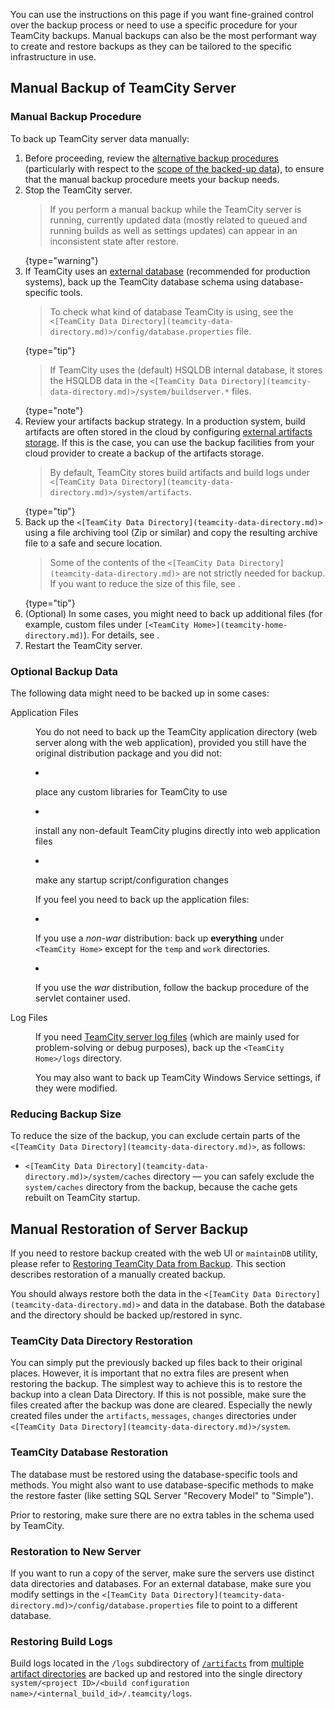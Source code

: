 [//]: # (title: Manual Backup and Restore)
[//]: # (auxiliary-id: Manual Backup and Restore)

You can use the instructions on this page if you want fine-grained control over the backup process or need to use a specific procedure for your TeamCity backups. Manual backups can also be the most performant way to create and restore backups as they can be tailored to the specific infrastructure in use.

<anchor name="Server+Manual+Backup"/>

## Manual Backup of TeamCity Server

### Manual Backup Procedure

To back up TeamCity server data manually:

1. Before proceeding, review the [alternative backup procedures](teamcity-data-backup.md#Backup+Alternatives) (particularly with respect to the [scope of the backed-up data](teamcity-data-backup.md#What+Data+is+Backed+Up)), to ensure that the manual backup procedure meets your backup needs.
2. Stop the TeamCity server.
   > If you perform a manual backup while the TeamCity server is running, currently updated data (mostly related to queued and running builds as well as settings updates) can appear in an inconsistent state after restore.
   >
   {type="warning"}
3. If TeamCity uses an [external database](set-up-external-database.md) (recommended for production systems), back up the TeamCity database schema using database-specific tools.
   > To check what kind of database TeamCity is using, see the `<[TeamCity Data Directory](teamcity-data-directory.md)>/config/database.properties` file.
   >
   {type="tip"}
   > If TeamCity uses the (default) HSQLDB internal database, it stores the HSQLDB data in the `<[TeamCity Data Directory](teamcity-data-directory.md)>/system/buildserver.*` files.
   >
   {type="note"}
4. Review your artifacts backup strategy. In a production system, build artifacts are often stored in the cloud by configuring [external artifacts storage](configuring-artifacts-storage.md#external-artifacts-storage). If this is the case, you can use the backup facilities from your cloud provider to create a backup of the artifacts storage.
   > By default, TeamCity stores build artifacts and build logs under `<[TeamCity Data Directory](teamcity-data-directory.md)>/system/artifacts`.
   >
   {type="tip"}
6. Back up the `<[TeamCity Data Directory](teamcity-data-directory.md)>` using a file archiving tool (Zip or similar) and copy the resulting archive file to a safe and secure location.
   > Some of the contents of the `<[TeamCity Data Directory](teamcity-data-directory.md)>` are not strictly needed for backup. If you want to reduce the size of this file, see [](#Reducing+Backup+Size).
   >
   {type="tip"}
7. (Optional) In some cases, you might need to back up additional files (for example, custom files under `[<TeamCity Home>](teamcity-home-directory.md)`). For details, see [](#Optional+Backup+Data).
8. Restart the TeamCity server.


### Optional Backup Data

The following data might need to be backed up in some cases:

<dl>

<dt><p>Application Files</p></dt>
<dd><p>You do not need to back up the TeamCity application directory (web server along with the web application), provided you still have the original distribution package and you did not:</p>
<list>
<li><p>place any custom libraries for TeamCity to use</p></li>
<li><p>install any non-default TeamCity plugins directly into web application files</p></li>
<li><p>make any startup script/configuration changes</p></li>
</list>
<p>If you feel you need to back up the application files:</p>
<list>
<li><p>If you use a <i>non-war</i> distribution: back up <b>everything</b> under <code>&lt;TeamCity Home&gt;</code> except for the <code>temp</code> and <code>work</code> directories.</p></li>
<li><p>If you use the <i>war</i> distribution, follow the backup procedure of the servlet container used.</p></li>
</list>
</dd>

<dt><p>Log Files</p>
</dt>
<dd><p>If you need <a href="teamcity-server-logs.md">TeamCity server log files</a> (which are mainly used for problem-solving or debug purposes), back up the  <code>&lt;TeamCity Home&gt;/logs</code> directory.</p>
<note><p>You may also want to back up TeamCity Windows Service settings, if they were modified.</p>
</note>
</dd>

</dl>


<anchor name="TeamCity+Data+Directory+Backup"/>

### Reducing Backup Size

To reduce the size of the backup, you can exclude certain parts of the `<[TeamCity Data Directory](teamcity-data-directory.md)>`, as follows:

* `<[TeamCity Data Directory](teamcity-data-directory.md)>/system/caches` directory — you can safely exclude the `system/caches` directory from the backup, because the cache gets rebuilt on TeamCity startup.

[//]: # (Internal note. Do not delete. "Manual Backup and Restored203e71.txt")


## Manual Restoration of Server Backup

If you need to restore backup created with the web UI or `maintainDB` utility, please refer to [Restoring TeamCity Data from Backup](restoring-teamcity-data-from-backup.md). This section describes restoration of a manually created backup.

You should always restore both the data in the `<[TeamCity Data Directory](teamcity-data-directory.md)>` and data in the database. Both the database and the directory should be backed up/restored in sync.

### TeamCity Data Directory Restoration

You can simply put the previously backed up files back to their original places. However, it is important that no extra files are present when restoring the backup. The simplest way to achieve this is to restore the backup into a clean Data Directory. If this is not possible, make sure the files created after the backup was done are cleared. Especially the newly created files under the `artifacts`, `messages`, `changes` directories under `<[TeamCity Data Directory](teamcity-data-directory.md)>/system`.

### TeamCity Database Restoration

The database must be restored using the database-specific tools and methods. You might also want to use database-specific methods to make the restore faster (like setting SQL Server "Recovery Model" to "Simple").

Prior to restoring, make sure there are no extra tables in the schema used by TeamCity.

### Restoration to New Server

If you want to run a copy of the server, make sure the servers use distinct data directories and databases. For an external database, make sure you modify settings in the `<[TeamCity Data Directory](teamcity-data-directory.md)>/config/database.properties` file to point to a different database.

### Restoring Build Logs

Build logs located in the `/logs` subdirectory of [`/artifacts`](teamcity-data-directory.md#artifacts) from [multiple artifact directories](build-artifact.md) are backed up and restored into the single directory `system/<project ID>/<build configuration name>/<internal_build_id>/.teamcity/logs`.

